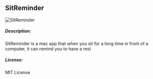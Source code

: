 ## SitReminder

![SitReminder](./Resources/icon.icns)

##### Description: 

SitReminder is a mac app that when you sit for a long time in front of a computer, it can remind you to have a rest

##### License: 

MIT License
